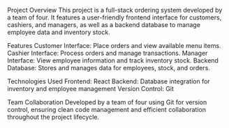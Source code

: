 Project Overview
This project is a full-stack ordering system developed by a team of four. It features a user-friendly frontend interface for customers, cashiers, and managers, as well as a backend database to manage employee data and inventory stock.

Features
Customer Interface: Place orders and view available menu items.
Cashier Interface: Process orders and manage transactions.
Manager Interface: View employee information and track inventory stock.
Backend Database: Stores and manages data for employees, stock, and orders.

Technologies Used
Frontend: React
Backend: Database integration for inventory and employee management
Version Control: Git

Team Collaboration
Developed by a team of four using Git for version control, ensuring clean code management and efficient collaboration throughout the project lifecycle.

